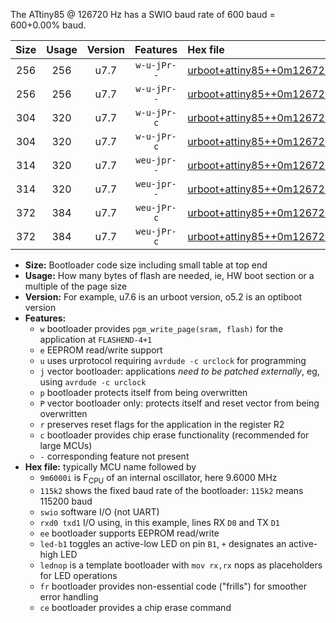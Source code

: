The ATtiny85 @ 126720 Hz has a SWIO baud rate of 600 baud = 600+0.00% baud.

|Size|Usage|Version|Features|Hex file|
|:-:|:-:|:-:|:-:|:--|
|256|256|u7.7|`w-u-jPr--`|[urboot+attiny85++0m126720i++++0k6_swio_rxb4_txb3_led+b1.hex](https://raw.githubusercontent.com/stefanrueger/urboot.hex/main/mcus/attiny85/internal_oscillator/fint++0m126720_Hz/br++++0k6_bps/urboot+attiny85++0m126720i++++0k6_swio_rxb4_txb3_led+b1.hex)|
|256|256|u7.7|`w-u-jPr--`|[urboot+attiny85++0m126720i++++0k6_swio_rxb4_txb3_lednop.hex](https://raw.githubusercontent.com/stefanrueger/urboot.hex/main/mcus/attiny85/internal_oscillator/fint++0m126720_Hz/br++++0k6_bps/urboot+attiny85++0m126720i++++0k6_swio_rxb4_txb3_lednop.hex)|
|304|320|u7.7|`w-u-jPr-c`|[urboot+attiny85++0m126720i++++0k6_swio_rxb4_txb3_led+b1_fr_ce.hex](https://raw.githubusercontent.com/stefanrueger/urboot.hex/main/mcus/attiny85/internal_oscillator/fint++0m126720_Hz/br++++0k6_bps/urboot+attiny85++0m126720i++++0k6_swio_rxb4_txb3_led+b1_fr_ce.hex)|
|304|320|u7.7|`w-u-jPr-c`|[urboot+attiny85++0m126720i++++0k6_swio_rxb4_txb3_lednop_fr_ce.hex](https://raw.githubusercontent.com/stefanrueger/urboot.hex/main/mcus/attiny85/internal_oscillator/fint++0m126720_Hz/br++++0k6_bps/urboot+attiny85++0m126720i++++0k6_swio_rxb4_txb3_lednop_fr_ce.hex)|
|314|320|u7.7|`weu-jpr--`|[urboot+attiny85++0m126720i++++0k6_swio_rxb4_txb3_ee_led+b1.hex](https://raw.githubusercontent.com/stefanrueger/urboot.hex/main/mcus/attiny85/internal_oscillator/fint++0m126720_Hz/br++++0k6_bps/urboot+attiny85++0m126720i++++0k6_swio_rxb4_txb3_ee_led+b1.hex)|
|314|320|u7.7|`weu-jpr--`|[urboot+attiny85++0m126720i++++0k6_swio_rxb4_txb3_ee_lednop.hex](https://raw.githubusercontent.com/stefanrueger/urboot.hex/main/mcus/attiny85/internal_oscillator/fint++0m126720_Hz/br++++0k6_bps/urboot+attiny85++0m126720i++++0k6_swio_rxb4_txb3_ee_lednop.hex)|
|372|384|u7.7|`weu-jPr-c`|[urboot+attiny85++0m126720i++++0k6_swio_rxb4_txb3_ee_led+b1_fr_ce.hex](https://raw.githubusercontent.com/stefanrueger/urboot.hex/main/mcus/attiny85/internal_oscillator/fint++0m126720_Hz/br++++0k6_bps/urboot+attiny85++0m126720i++++0k6_swio_rxb4_txb3_ee_led+b1_fr_ce.hex)|
|372|384|u7.7|`weu-jPr-c`|[urboot+attiny85++0m126720i++++0k6_swio_rxb4_txb3_ee_lednop_fr_ce.hex](https://raw.githubusercontent.com/stefanrueger/urboot.hex/main/mcus/attiny85/internal_oscillator/fint++0m126720_Hz/br++++0k6_bps/urboot+attiny85++0m126720i++++0k6_swio_rxb4_txb3_ee_lednop_fr_ce.hex)|

- **Size:** Bootloader code size including small table at top end
- **Usage:** How many bytes of flash are needed, ie, HW boot section or a multiple of the page size
- **Version:** For example, u7.6 is an urboot version, o5.2 is an optiboot version
- **Features:**
  + `w` bootloader provides `pgm_write_page(sram, flash)` for the application at `FLASHEND-4+1`
  + `e` EEPROM read/write support
  + `u` uses urprotocol requiring `avrdude -c urclock` for programming
  + `j` vector bootloader: applications *need to be patched externally*, eg, using `avrdude -c urclock`
  + `p` bootloader protects itself from being overwritten
  + `P` vector bootloader only: protects itself and reset vector from being overwritten
  + `r` preserves reset flags for the application in the register R2
  + `c` bootloader provides chip erase functionality (recommended for large MCUs)
  + `-` corresponding feature not present
- **Hex file:** typically MCU name followed by
  + `9m6000i` is F<sub>CPU</sub> of an internal oscillator, here 9.6000 MHz
  + `115k2` shows the fixed baud rate of the bootloader: `115k2` means 115200 baud
  + `swio` software I/O (not UART)
  + `rxd0 txd1` I/O using, in this example, lines RX `D0` and TX `D1`
  + `ee` bootloader supports EEPROM read/write
  + `led-b1` toggles an active-low LED on pin `B1`, `+` designates an active-high LED
  + `lednop` is a template bootloader with `mov rx,rx` nops as placeholders for LED operations
  + `fr` bootloader provides non-essential code ("frills") for smoother error handling
  + `ce` bootloader provides a chip erase command
